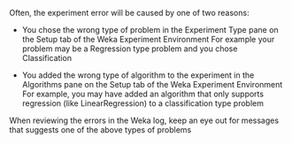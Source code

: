 
Often, the experiment error will be caused by one of two reasons:
- You chose the wrong type of problem in the Experiment Type pane on the Setup tab of
the Weka Experiment Environment For example your problem may be a Regression type
problem and you chose Classification

- You added the wrong type of algorithm to the experiment in the Algorithms pane on the
Setup tab of the Weka Experiment Environment For example, you may have added an
algorithm that only supports regression (like LinearRegression) to a classification type
problem

When reviewing the errors in the Weka log, keep an eye out for messages that suggests one
of the above types of problems
